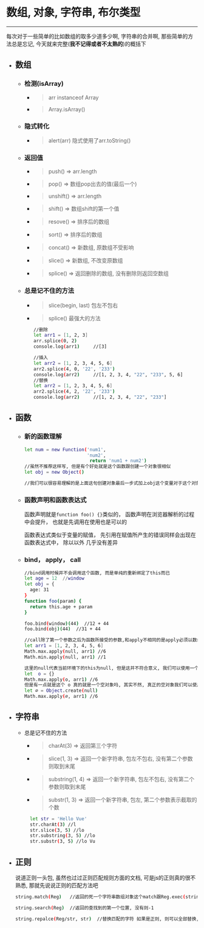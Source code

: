 # 数组, 对象, 字符串, 布尔类型
----
每次对于一些简单的比如数组的取多少道多少啊, 字符串的合并啊, 那些简单的方法总是忘记, 今天就来完整(**我不记得或者不太熟的**)的概括下

- ## 数组
  * ### 检测(isArray)
    - >arr instanceof Array
    - >Array.isArray()

  * ### 隐式转化
    - >alert(arr) 隐式使用了arr.toString()

  * ### 返回值 
    - >push() => arr.length
    - >pop() => 数组pop出去的值(最后一个)
    - >unshift() => arr.length
    - >shift() => 数组shift的第一个值
    - >resove() => 排序后的数组
    - >sort() => 排序后的数组
    - >concat() => 新数组, 原数组不受影响
    - >slice() => 新数组, 不改变原数组
    - >splice() => 返回删除的数组, 没有删除则返回空数组

  * ### 总是记不住的方法
    - >slice(begin, last) 包左不包右
    - >splice() 最强大的方法
      ```bash
      //删除
      let arr1 = [1, 2, 3]
      arr.splice(0, 2)
      console.log(arr1)     //[3]

      //插入
      let arr2 = [1, 2, 3, 4, 5, 6]
      arr2.splice(4, 0, '22', '233')
      console.log(arr2)     //[1, 2, 3, 4, "22", "233", 5, 6]
      //替换
      let arr2 = [1, 2, 3, 4, 5, 6]
      arr2.splice(4, 2, '22', '233')
      console.log(arr2)     //[1, 2, 3, 4, "22", "233"]
      ```

- ## 函数
  * ### 新的函数理解
    ```bash
    let num = new Function('num1',
                           'num2', 
                            return 'num1 + num2')
    //虽然不推荐这样写, 但是有个好处就是这个函数跟创建一个对象很相似
    let obj = new Object()

    //我们可以很容易理解的是上面这句创建对象最后一步式加上obj这个变量对于这个对象的引用, 不要忘记一点, Function是Object的一个子集, 所以Function也是一种对象, 同理sum就是对于这个对象或者函数的引用
    ```
  * ### 函数声明和函数表达式
    函数声明就是`function foo() {}`类似的， 函数声明在浏览器解析的过程中会提升， 也就是先调用在使用也是可以的
    
    函数表达式类似于变量的赋值， 先引用在赋值所产生的错误同样会出现在函数表达式中， 除以以外 几乎没有差异
  * ### bind， apply， call
    ```bash
    //bind调用时候并不会调用这个函数, 而是单纯的重新绑定了this而已
    let age = 12  //window
    let obj = {
      age: 31
    }
    function foo(param) {
      return this.age + param
    }

    foo.bind(window)(44)  //12 + 44
    foo.bind(obj)(44)  //31 + 44

    //call除了第一个参数之后为函数所接受的参数,和apply不相同的是apply必须以数组的方式来传递, 而call不能是数组, 而是单个分开, 这其实也算是一种封装, apply的内部调用的就是call方法, 有了这个特性, 对于一些数组我们可以在apply的方式下不看成数组 而看成是数组内部普通的单个值来用, 经典的例子如下
    let arr1 = [1, 2, 3, 4, 5, 6]
    Math.max.apply(null, arr1) //6
    Math.min.apply(null, arr1) //1
    
    这里的null代表当前环境下的this为null, 但是这并不符合意义, 我们可以使用一个空对象来表示,类似于这样
    let  o = {}
    Math.max.apply(o, arr1) //6
    但是有一点就是这个 o 真的就是一个空对象吗, 其实不然, 真正的空对象我们可以使用es6的Object.create(null)来创建,代码如下 ∅代表空集, 如果你有数学基础你应该知道, 这样就更有语义化了, 如果你用搜狗打字法, ∅这个字符直接打kongji就出来了
    let ∅ = Object.create(null)
    Math.max.apply(∅, arr1) //6
    ```

- ## 字符串
  * 总是记不住的方法
    - > charAt(3) => 返回第三个字符
    - > slice(1, 3) => 返回一个新字符串, 包左不包右, 没有第二个参数则取到末尾
    - > substring(1, 4) => 返回一个新字符串, 包左不包右, 没有第二个参数则取到末尾
    - > substr(1, 3) => 返回一个新字符串, 包左, 第二个参数表示截取的个数
    ```bash
      let str = 'Hello Vue'
      str.charAt(3) //l
      str.slice(3, 5) //lo
      str.substring(3, 5) //lo
      str.substr(3, 5) //lo Vu
    ```
- ## 正则
  说道正则一头包, 虽然也过过正则匹配规则方面的文档, 可是js的正则真的很不熟悉, 那就先说说正则的匹配方法吧
  ```bash
  string.match(Reg)   //返回的死一个字符串数组对象这个match跟Reg.exec(string)有那么一点颠倒的感觉, 但是我当全局查找后发现还是有点不一样的

  string.search(Reg)  //返回的查找到的第一个位置, 没有则-1

  string.repalce(Reg/str, str)  //替换匹配的字符 如果是正则, 则可以全部替换, 字符串只替换一个
  ```







